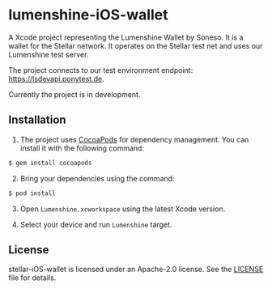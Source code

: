 # lumenshine-iOS-wallet

A Xcode project representing the Lumenshine Wallet by Soneso. It is a wallet for the Stellar network. It operates on the Stellar test net and uses our Lumenshine test server.

The project connects to our test environment endpoint: https://lsdevapi.ponytest.de.

Currently the project is in development.

## Installation

1. The project uses [CocoaPods](http://cocoapods.org) for dependency management. You can install it with the following command:

```bash
$ gem install cocoapods
```

2. Bring your dependencies using the command:

```bash
$ pod install
```

3. Open `Lumenshine.xcworkspace` using the latest Xcode version.

4. Select your device and run `Lumenshine` target.

## License

stellar-iOS-wallet is licensed under an Apache-2.0 license. See the [LICENSE](https://github.com/Soneso/lumenshine-iOS-wallet/blob/master/LICENSE) file for details.
